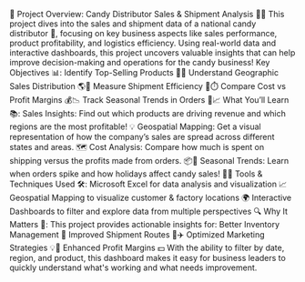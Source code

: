 🎉 Project Overview: Candy Distributor Sales & Shipment Analysis 🍬🚚
This project dives into the sales and shipment data of a national candy distributor 🍫, focusing on key business aspects like sales performance, product profitability, and logistics efficiency. Using real-world data and interactive dashboards, this project uncovers valuable insights that can help improve decision-making and operations for the candy business!
Key Objectives 📊:
Identify Top-Selling Products 🍬💸
Understand Geographic Sales Distribution 🌎📍
Measure Shipment Efficiency 🚚⏱️
Compare Cost vs Profit Margins 💰📉
Track Seasonal Trends in Orders 📅📈
What You’ll Learn 📚:
Sales Insights: Find out which products are driving revenue and which regions are the most profitable! 💡
Geospatial Mapping: Get a visual representation of how the company’s sales are spread across different states and areas. 🗺️
Cost Analysis: Compare how much is spent on shipping versus the profits made from orders. 📦💸
Seasonal Trends: Learn when orders spike and how holidays affect candy sales! 🎄🎃
Tools & Techniques Used 🛠️:
Microsoft Excel for data analysis and visualization 📈
Geospatial Mapping to visualize customer & factory locations 🌍
Interactive Dashboards to filter and explore data from multiple perspectives 🔍
Why It Matters 🤔:
This project provides actionable insights for:
Better Inventory Management 🏪
Improved Shipment Routes 📍✈️
Optimized Marketing Strategies 💡🎯
Enhanced Profit Margins 💵
With the ability to filter by date, region, and product, this dashboard makes it easy for business leaders to quickly understand what's working and what needs improvement.
